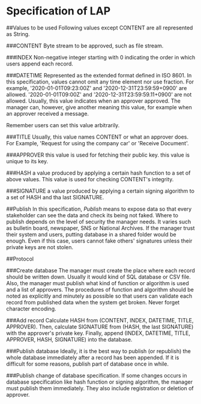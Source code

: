 # Specification of LAP

##Values to be used
Following values except CONTENT are all represented as String. 

###CONTENT
Byte stream to be approved, such as file stream.

###INDEX
Non-negative integer starting with 0 indicating the order in which users append each record.

###DATETIME
Represented as the extended format defined in ISO 8601. In this specification, values cannot omit any time element nor
use fraction. For example, '2020-01-01T09:23:00Z' and '2020-12-31T23:59:59+0900' are allowed.
'2020-01-01T09:00Z' and '2020-12-31T23:59:59.11+0900' are not allowed.
Usually, this value indicates when an approver approved.
The manager can, however, give another meaning this value, for example when an approver received a message. 

Remember users can set this value arbitrarily.

###TITLE
Usually, this value names CONTENT or what an approver does. For Example, 'Request for using the company car' 
or 'Receive Document'.

###APPROVER
this value is used for fetching their public key. this value is unique to its key.  

###HASH
a value produced by applying a certain hash function to a set of above values. This value is used for checking 
CONTENT's integrity.

###SIGNATURE
a value produced by applying a certain signing algorithm to a set of HASH and tha last SIGNATURE.  

##Publish
In this specification, *Publish* means to expose data so that every stakeholder can see the data and check 
its being not faked. Where to publish depends on the level of security the manager needs. It varies such as
bulletin board, newspaper, SNS or National Archives. If the manager trust their system and users,
putting database in a shared folder would be enough.
Even if this case, users cannot fake others' signatures unless their private keys are not stolen.

##Protocol

###Create database
The manager must create the place where each record should be written down. Usually it would kind of SQL database 
or CSV file. Also, the manager must publish what kind of function or algorithm is used and a list of approvers. 
The procedures of function and algorithm should be noted as explicitly and minutely as possible so that users can validate 
each record from published data when the system get broken. Never forget character encoding.

###Add record
Calculate HASH from (CONTENT, INDEX, DATETIME, TITLE, APPROVER). Then, calculate SIGNATURE from 
(HASH, the last SIGNATURE) with the approver's private key. Finally, append
(INDEX, DATETIME, TITLE, APPROVER, HASH, SIGNATURE) into the database.

###Publish database
Ideally, it is the best way to publish (or republish) the whole database immediately after a record has been appended. 
If it is difficult for some reasons, publish part of database once in while.

###Publish change of database specification.
If some changes occurs in database specification like hash function or signing algorithm,
the manager must publish them immediately.
They also include registration or deletion of approver. 
